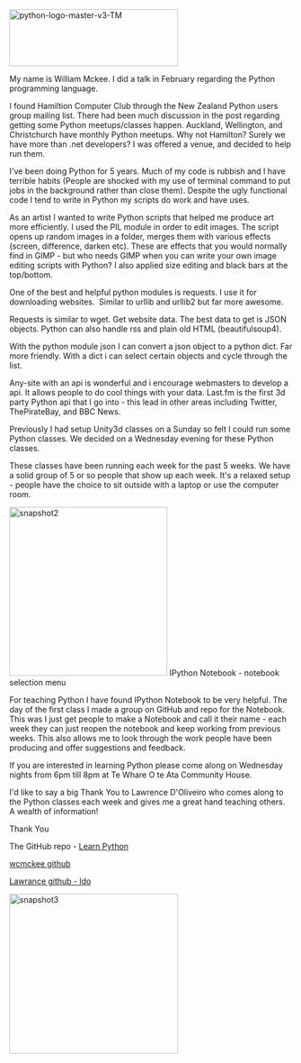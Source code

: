 <html><body><a href="http://hamiltoncomputerclub.org.nz/wp-content/uploads/2014/03/python-logo-master-v3-TM.png" target="_blank"><img class="alignnone size-medium wp-image-401" src="http://hamiltoncomputerclub.org.nz/wp-content/uploads/2014/03/python-logo-master-v3-TM-300x101.png" alt="python-logo-master-v3-TM" width="300" height="101"></a>

My name is William Mckee. I did a talk in February regarding the Python programming language.

I found Hamiltion Computer Club through the New Zealand Python users group mailing list. There had been much discussion in the
post regarding getting some Python meetups/classes happen. Auckland, Wellington, and Christchurch have monthly Python meetups. Why
    not Hamilton? Surely we have more than .net developers? I was offered a venue, and decided to help run them.

I've been doing Python for 5 years. Much of my code is rubbish and I have terrible habits (People are shocked with my use of
terminal command to put jobs in the background rather than close them). Despite the ugly functional code I tend to write in
Python my scripts do work and have uses.

As an artist I wanted to write Python scripts that helped me produce art more efficiently. I used the PIL module in order to edit
images. The script opens up random images in a folder, merges them with various effects (screen, difference, darken etc). These are
effects that you would normally find in GIMP - but who needs GIMP when you can write your own image editing scripts with
Python? I also applied size editing and black bars at the top/bottom.

One of the best and helpful python modules is requests. I use it for downloading websites.  Similar to urllib and urllib2 but far
more awesome.

Requests is similar to wget. Get website data. The best data to get is JSON objects. Python can also handle rss and plain old HTML
(beautifulsoup4).

With the python module json I can convert a json object to a python dict. Far more friendly. With a dict i can select certain
objects and cycle through the list.

Any-site with an api is wonderful and i encourage webmasters to develop a api. It allows people to do cool things with your data.
Last.fm is the first 3d party Python api that I go into - this lead in other areas including Twitter, ThePirateBay, and BBC News.

Previously I had setup Unity3d classes on a Sunday so felt I could run some Python classes. We decided on a Wednesday evening for
these Python classes.

These classes have been running each week for the past 5 weeks. We have a solid group of 5 or so people that show up each week. It's
a relaxed setup - people have the choice to sit outside with a laptop or use the computer room.

<a href="http://hamiltoncomputerclub.org.nz/wp-content/uploads/2014/03/snapshot2.png" target="_blank"><img class="size-medium wp-image-403" src="http://hamiltoncomputerclub.org.nz/wp-content/uploads/2014/03/snapshot2-281x300.png" alt="snapshot2" width="281" height="300"></a> IPython Notebook - notebook selection menu 

For teaching Python I have found IPython Notebook to be very helpful. The day of the first class I made a group on GitHub and repo
for the Notebook. This was I just get people to make a Notebook and call it their name - each week they can just reopen the
notebook and keep working from previous weeks. This also allows me to look through the work people have been producing and offer
suggestions and feedback.



If you are interested in learning Python please come along on Wednesday nights from 6pm till 8pm at Te Whare O te Ata Community
House.



I'd like to say a big Thank You to Lawrence D'Oliveiro who comes along to the Python classes each week and gives me a great hand
teaching others. A wealth of information!



Thank You


The GitHub repo - <a href="https://github.com/hamipy/learnpython">Learn Python</a>



<a href="https://github.com/wcmckee">wcmckee github </a>



<a href="https://github.com/ldo">Lawrance github - ldo </a>



<a href="http://hamiltoncomputerclub.org.nz/wp-content/uploads/2014/03/snapshot3.png" target="_blank"><img class="alignnone size-medium wp-image-402" src="http://hamiltoncomputerclub.org.nz/wp-content/uploads/2014/03/snapshot3-300x284.png" alt="snapshot3" width="300" height="284"></a>



<!--more--></body></html>
